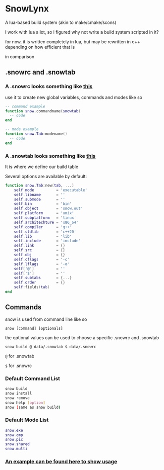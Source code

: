 # SnowLynx
A lua-based build system (akin to make/cmake/scons)

I work with lua a lot, so I figured why not write a build system scripted in it?

for now, it is written completely in lua, but may be rewritten in c++ depending on how efficient that is

in comparison

## .snowrc and .snowtab
### A .snowrc looks something like [this](https://github.com/ImpishDeathTech/SnowLynx/blob/master/.snowrc)

use it to create new global variables, commands and modes like so
```lua
-- command example
function snow.commandname(snowtab)
  -- code
end

-- mode example
function snow.Tab:modename()
  -- code
end
```

### A .snowtab looks something like [this](https://github.com/ImpishDeathTech/SnowLynx/blob/master/example/.snowtab)
It is where we define our build table

Several options are available by default:
```lua
function snow.Tab:new(tab, ...)
    self.mode          = 'executable'
    self.libname       = ''
    self.submode       = ''
    self.bin           = 'bin'
    self.object        = 'snow.out'
    self.platform      = 'unix'
    self.subplatform   = 'linux'
    self.architechture = 'x86_64'
    self.compiler      = 'g++'
    self.stdlib        = 'c++20'
    self.lib           = 'lib'
    self.include       = 'include'
    self.link          = {}
    self.src           = {}
    self.obj           = {}
    self.cflags        = '-c'
    self.lflags        = '-o'
    self['@']          = ''
    self['$']          = ''
    self.subtabs       = {...}
    self.order         = {}
    self:fields(tab)
end
```
## Commands 
snow is used from command line like so

`snow [command] [optionals]`

the optional values can be used to choose a specific .snowrc and .snowtab

`snow build @ data/.snowtab $ data/.snowrc`

`@` for .snowtab

`$` for .snowrc

### Default Command List
```sh
snow build
snow install
snow remove
snow help [option]
snow (same as snow build)
```

### Default Mode List
```lua
snow.exe
snow.cmp
snow.pic
snow.shared
snow.multi
```
### [An example can be found here to show usage](https://github.com/ImpishDeathTech/SnowLynx/tree/master/example)

